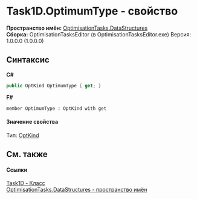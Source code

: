 # Task1D.OptimumType - свойство
 

**Пространство имён:**&nbsp;<a href="N_OptimisationTasks_DataStructures">OptimisationTasks.DataStructures</a><br />**Сборка:**&nbsp;OptimisationTasksEditor (в OptimisationTasksEditor.exe) Версия: 1.0.0.0 (1.0.0.0)

## Синтаксис

**C#**<br />
``` C#
public OptKind OptimumType { get; }
```

**F#**<br />
``` F#
member OptimumType : OptKind with get

```


#### Значение свойства
Тип:&nbsp;<a href="T_OptimisationTasks_DataStructures_OptKind">OptKind</a>

## См. также


#### Ссылки
<a href="T_OptimisationTasks_DataStructures_Task1D">Task1D - Класс</a><br /><a href="N_OptimisationTasks_DataStructures">OptimisationTasks.DataStructures - пространство имён</a><br />